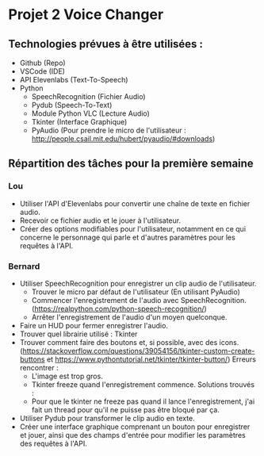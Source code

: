 # Projet 2 Voice Changer

## Technologies prévues à être utilisées :

- Github (Repo)
- VSCode (IDE)
- API Elevenlabs (Text-To-Speech)
- Python
    - SpeechRecognition (Fichier Audio)
    - Pydub (Speech-To-Text)
    - Module Python VLC (Lecture Audio)
    - Tkinter (Interface Graphique)
    - PyAudio (Pour prendre le micro de l'utilisateur : http://people.csail.mit.edu/hubert/pyaudio/#downloads)

## Répartition des tâches pour la première semaine

### Lou 

- Utiliser l'API d'Elevenlabs pour convertir une chaîne de texte en fichier audio.
- Recevoir ce fichier audio et le jouer à l'utilisateur.
- Créer des options modifiables pour l'utilisateur, notamment en ce qui concerne le personnage qui parle et d'autres paramètres pour les requêtes à l'API.

### Bernard

- Utiliser SpeechRecognition pour enregistrer un clip audio de l'utilisateur.
  - Trouver le micro par défaut de l'utilisateur (En utilisant PyAudio)
  - Commencer l'enregistrement de l'audio avec SpeechRecognition. (https://realpython.com/python-speech-recognition/)
  - Arrêter l'enregistrement de l'audio d'un moyen quelconque.
- Faire un HUD pour fermer enregistrer l'audio.
 - Trouver quel librairie utilisé : Tkinter
 - Trouver comment faire des boutons et, si possible, avec des icons. (https://stackoverflow.com/questions/39054156/tkinter-custom-create-buttons et https://www.pythontutorial.net/tkinter/tkinter-button/) 
  Erreurs rencontrer : 
   - L'image est trop gros.
   - Tkinter freeze quand l'enregistrement commence. 
  Solutions trouvés : 
   - Pour que le tkinter ne freeze pas quand il lance l'enregistrement, j'ai fait un thread pour qu'il ne puisse pas être bloqué par ça.
- Utiliser Pydub pour transformer le clip audio en texte.
- Créer une interface graphique comprenant un bouton pour enregistrer et jouer, ainsi que des champs d'entrée pour modifier les paramètres des requêtes à l'API.
